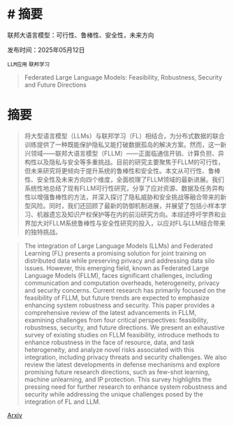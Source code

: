 # # 摘要  
联邦大语言模型：可行性、鲁棒性、安全性，未来方向

发布时间：2025年05月12日

`LLM应用` `联邦学习`

> Federated Large Language Models: Feasibility, Robustness, Security and Future Directions

# 摘要

> 将大型语言模型（LLMs）与联邦学习（FL）相结合，为分布式数据的联合训练提供了一种既能保护隐私又能打破数据孤岛的解决方案。然而，这一新兴领域——联邦大语言模型（FLLM）——正面临通信开销、计算负担、异构性以及隐私与安全等多重挑战。目前的研究主要聚焦于FLLM的可行性，但未来研究将更倾向于提升系统的鲁棒性和安全性。本文从可行性、鲁棒性、安全性及未来方向四个维度，全面梳理了FLLM领域的最新进展。我们系统性地总结了现有FLLM可行性研究，分享了应对资源、数据及任务异构性以增强鲁棒性的方法，并深入探讨了隐私威胁和安全挑战等融合带来的新型风险。同时，我们还回顾了最新的防御机制进展，并展望了包括小样本学习、机器遗忘及知识产权保护等在内的前沿研究方向。本综述呼吁学界和业界加大对FLLM系统鲁棒性与安全性研究的投入，以应对FL与LLM结合带来的独特挑战。

> The integration of Large Language Models (LLMs) and Federated Learning (FL) presents a promising solution for joint training on distributed data while preserving privacy and addressing data silo issues. However, this emerging field, known as Federated Large Language Models (FLLM), faces significant challenges, including communication and computation overheads, heterogeneity, privacy and security concerns. Current research has primarily focused on the feasibility of FLLM, but future trends are expected to emphasize enhancing system robustness and security. This paper provides a comprehensive review of the latest advancements in FLLM, examining challenges from four critical perspectives: feasibility, robustness, security, and future directions. We present an exhaustive survey of existing studies on FLLM feasibility, introduce methods to enhance robustness in the face of resource, data, and task heterogeneity, and analyze novel risks associated with this integration, including privacy threats and security challenges. We also review the latest developments in defense mechanisms and explore promising future research directions, such as few-shot learning, machine unlearning, and IP protection. This survey highlights the pressing need for further research to enhance system robustness and security while addressing the unique challenges posed by the integration of FL and LLM.

[Arxiv](https://arxiv.org/abs/2505.08830)